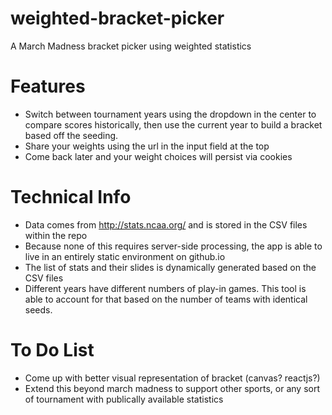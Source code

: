 weighted-bracket-picker
=======================

A March Madness bracket picker using weighted statistics

Features
========
* Switch between tournament years using the dropdown in the center to compare scores historically, then use the current year to build a bracket based off the seeding.
* Share your weights using the url in the input field at the top
* Come back later and your weight choices will persist via cookies

Technical Info
==============
* Data comes from http://stats.ncaa.org/ and is stored in the CSV files within the repo
* Because none of this requires server-side processing, the app is able to live in an entirely static environment on github.io
* The list of stats and their slides is dynamically generated based on the CSV files
* Different years have different numbers of play-in games. This tool is able to account for that based on the number of teams with identical seeds.

To Do List
==========
* Come up with better visual representation of bracket (canvas? reactjs?)
* Extend this beyond march madness to support other sports, or any sort of tournament with publically available statistics
